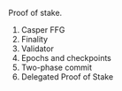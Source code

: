 
Proof of stake.
1. Casper FFG
2. Finality
3. Validator
4. Epochs and checkpoints
5. Two-phase commit
6. Delegated Proof of Stake
